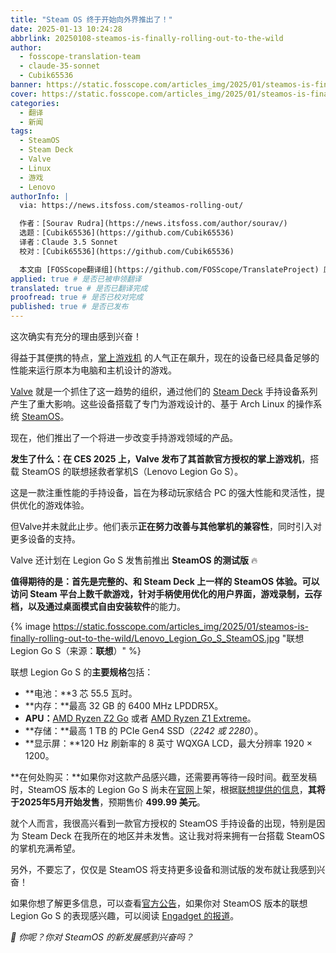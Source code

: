 ```yaml
---
title: "Steam OS 终于开始向外界推出了！"
date: 2025-01-13 10:24:28
abbrlink: 20250108-steamos-is-finally-rolling-out-to-the-wild
author:
  - fosscope-translation-team
  - claude-35-sonnet
  - Cubik65536
banner: https://static.fosscope.com/articles_img/2025/01/steamos-is-finally-rolling-out-to-the-wild/steam-os-finally-available.webp
cover: https://static.fosscope.com/articles_img/2025/01/steamos-is-finally-rolling-out-to-the-wild/steam-os-finally-available.webp
categories:
  - 翻译
  - 新闻
tags:
  - SteamOS
  - Steam Deck
  - Valve
  - Linux
  - 游戏
  - Lenovo
authorInfo: |
  via: https://news.itsfoss.com/steamos-rolling-out/

  作者：[Sourav Rudra](https://news.itsfoss.com/author/sourav/)
  选题：[Cubik65536](https://github.com/Cubik65536)
  译者：Claude 3.5 Sonnet
  校对：[Cubik65536](https://github.com/Cubik65536)

  本文由 [FOSScope翻译组](https://github.com/FOSScope/TranslateProject) 原创编译，[开源观察](https://fosscope.com/) 荣誉推出
applied: true # 是否已被申领翻译
translated: true # 是否已翻译完成
proofread: true # 是否已校对完成
published: true # 是否已发布
---
```


<!-- 所有以 `{{variable}}` 形式展现的内容都需要替换为实际内容 -->

这次确实有充分的理由感到兴奋！

<!-- more -->

得益于其便携的特点，[掌上游戏机](https://zh.wikipedia.org/zh-cn/%E6%8E%8C%E4%B8%8A%E9%81%8A%E6%88%B2%E6%A9%9F) 的人气正在飙升，现在的设备已经具备足够的性能来运行原本为电脑和主机设计的游戏。

[Valve](https://www.valvesoftware.com/en/) 就是一个抓住了这一趋势的组织，通过他们的 [Steam Deck](https://store.steampowered.com/steamdeck/) 手持设备系列产生了重大影响。这些设备搭载了专门为游戏设计的、基于 Arch Linux 的操作系统 [SteamOS](https://store.steampowered.com/steamos)。

现在，他们推出了一个将进一步改变手持游戏领域的产品。

**发生了什么：**在 CES 2025 上，Valve 发布了**其首款官方授权的掌上游戏机**，搭载 SteamOS 的联想拯救者掌机S（Lenovo Legion Go S）。

这是一款注重性能的手持设备，旨在为移动玩家结合 PC 的强大性能和灵活性，提供优化的游戏体验。

但Valve并未就此止步。他们表示**正在努力改善与其他掌机的兼容性**，同时引入对更多设备的支持。

Valve 还计划在 Legion Go S 发售前推出 **SteamOS 的测试版** 🔥

**值得期待的是：**首先是完整的、和 Steam Deck 上一样的 SteamOS 体验。可以访问 **Steam 平台上数千款游戏**，针对手柄使用优化的用户界面，游戏录制，云存档，以及通过桌面模式**自由安装软件**的能力。

{% image https://static.fosscope.com/articles_img/2025/01/steamos-is-finally-rolling-out-to-the-wild/Lenovo_Legion_Go_S_SteamOS.jpg "联想 Legion Go S（来源：**联想**）" %}

联想 Legion Go S 的**主要规格**包括：

* **电池：**3 芯 55.5 瓦时。
* **内存：**最高 32 GB 的 6400 MHz LPDDR5X。
* **APU：**[AMD Ryzen Z2 Go](https://www.amd.com/en/products/processors/handhelds/ryzen-z-series/z2-series/z2-go.html) 或者 [AMD Ryzen Z1 Extreme](https://www.amd.com/en/products/processors/handhelds/ryzen-z-series/z1-series/z1-extreme.html)。
* **存储：**最高 1 TB 的 PCIe Gen4 SSD（*2242 或 2280*）。
* **显示屏：**120 Hz 刷新率的 8 英寸 WQXGA LCD，最大分辨率 1920 × 1200。

**在何处购买：**如果你对这款产品感兴趣，还需要再等待一段时间。截至发稿时，SteamOS 版本的 Legion Go S 尚未在[官网](https://www.lenovo.com/us/en/)上架，根据[联想提供的信息](https://news.lenovo.com/pressroom/press-releases/lenovo-legion-unleashes-next-gen-gaming-power-at-ces-2025/)，**其将于2025年5月开始发售**，预期售价 **499.99 美元**。

就个人而言，我很高兴看到一款官方授权的 SteamOS 手持设备的出现，特别是因为 Steam Deck 在我所在的地区并未发售。这让我对将来拥有一台搭载 SteamOS 的掌机充满希望。

另外，不要忘了，仅仅是 SteamOS 将支持更多设备和测试版的发布就让我感到兴奋！

如果你想了解更多信息，可以查看[官方公告](https://store.steampowered.com/news/app/593110/view/529834914570306831)，如果你对 SteamOS 版本的联想 Legion Go S 的表现感兴趣，可以阅读 [Engadget 的报道](https://www.engadget.com/gaming/pc/ces-2025-the-lenovo-legion-go-s-is-the-first-third-party-steamos-handheld-160001642.html)。

*💬 你呢？你对 SteamOS 的新发展感到兴奋吗？*
